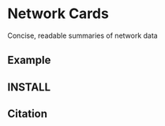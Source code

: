 # Network Cards

Concise, readable summaries of network data


## Example

## INSTALL


## Citation


